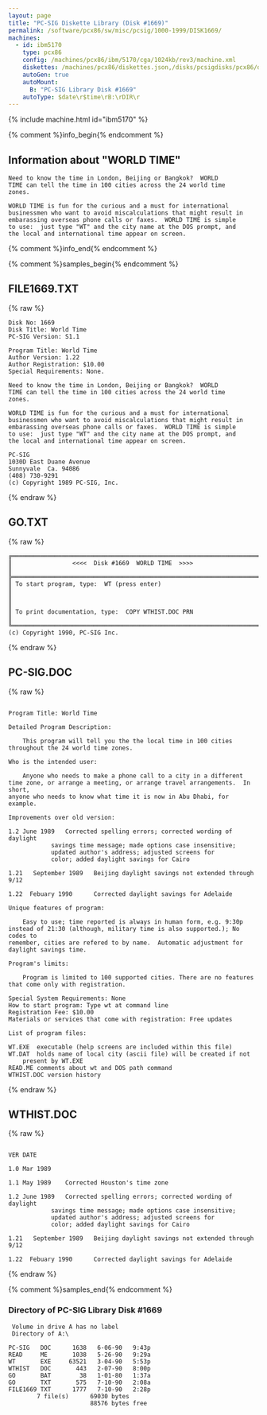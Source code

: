 ```yaml
---
layout: page
title: "PC-SIG Diskette Library (Disk #1669)"
permalink: /software/pcx86/sw/misc/pcsig/1000-1999/DISK1669/
machines:
  - id: ibm5170
    type: pcx86
    config: /machines/pcx86/ibm/5170/cga/1024kb/rev3/machine.xml
    diskettes: /machines/pcx86/diskettes.json,/disks/pcsigdisks/pcx86/diskettes.json
    autoGen: true
    autoMount:
      B: "PC-SIG Library Disk #1669"
    autoType: $date\r$time\rB:\rDIR\r
---
```


{% include machine.html id="ibm5170" %}

{% comment %}info_begin{% endcomment %}

## Information about "WORLD TIME"

    Need to know the time in London, Beijing or Bangkok?  WORLD
    TIME can tell the time in 100 cities across the 24 world time
    zones.
    
    WORLD TIME is fun for the curious and a must for international
    businessmen who want to avoid miscalculations that might result in
    embarassing overseas phone calls or faxes.  WORLD TIME is simple
    to use:  just type "WT" and the city name at the DOS prompt, and
    the local and international time appear on screen.
{% comment %}info_end{% endcomment %}

{% comment %}samples_begin{% endcomment %}

## FILE1669.TXT

{% raw %}
```
Disk No: 1669                                                           
Disk Title: World Time                                                  
PC-SIG Version: S1.1                                                    
                                                                        
Program Title: World Time                                               
Author Version: 1.22                                                    
Author Registration: $10.00                                             
Special Requirements: None.                                             
                                                                        
Need to know the time in London, Beijing or Bangkok?  WORLD             
TIME can tell the time in 100 cities across the 24 world time           
zones.                                                                  
                                                                        
WORLD TIME is fun for the curious and a must for international          
businessmen who want to avoid miscalculations that might result in      
embarassing overseas phone calls or faxes.  WORLD TIME is simple        
to use:  just type "WT" and the city name at the DOS prompt, and        
the local and international time appear on screen.                      
                                                                        
PC-SIG                                                                  
1030D East Duane Avenue                                                 
Sunnyvale  Ca. 94086                                                    
(408) 730-9291                                                          
(c) Copyright 1989 PC-SIG, Inc.                                         
```
{% endraw %}

## GO.TXT

{% raw %}
```
╔═════════════════════════════════════════════════════════════════════════╗
║                 <<<<  Disk #1669  WORLD TIME  >>>>                      ║
╠═════════════════════════════════════════════════════════════════════════╣
║ To start program, type:  WT (press enter)                               ║
║                                                                         ║
║ To print documentation, type:  COPY WTHIST.DOC PRN                      ║
╚═════════════════════════════════════════════════════════════════════════╝
(c) Copyright 1990, PC-SIG Inc.
```
{% endraw %}

## PC-SIG.DOC

{% raw %}
```

Program Title: World Time 

Detailed Program Description:

	This program will tell you the the local time in 100 cities
throughout the 24 world time zones.

Who is the intended user:

	Anyone who needs to make a phone call to a city in a different
time zone, or arrange a meeting, or arrange travel arrangements.  In short,
anyone who needs to know what time it is now in Abu Dhabi, for example.

Improvements over old version:

1.2	June 1989	Corrected spelling errors; corrected wording of daylight
			savings time message; made options case insensitive;
			updated author's address; adjusted screens for 
			color; added daylight savings for Cairo

1.21   September 1989	Beijing daylight savings not extended through 9/12

1.22  Febuary 1990      Corrected daylight savings for Adelaide

Unique features of program:

	Easy to use; time reported is always in human form, e.g. 9:30p
instead of 21:30 (although, military time is also supported.); No codes to
remember, cities are refered to by name.  Automatic adjustment for
daylight savings time.

Program's limits:

	Program is limited to 100 supported cities. There are no features
that come only with registration.

Special System Requirements: None
How to start program: Type wt at command line
Registration Fee: $10.00
Materials or services that come with registration: Free updates

List of program files:

WT.EXE	executable (help screens are included within this file)
WT.DAT	holds name of local city (ascii file) will be created if not
	present by WT.EXE
READ.ME comments about wt and DOS path command
WTHIST.DOC version history
```
{% endraw %}

## WTHIST.DOC

{% raw %}
```

VER	DATE

1.0	Mar 1989

1.1	May 1989	Corrected Houston's time zone 

1.2	June 1989	Corrected spelling errors; corrected wording of daylight
			savings time message; made options case insensitive;
			updated author's address; adjusted screens for 
			color; added daylight savings for Cairo

1.21   September 1989	Beijing daylight savings not extended through 9/12

1.22  Febuary 1990      Corrected daylight savings for Adelaide
```
{% endraw %}

{% comment %}samples_end{% endcomment %}

### Directory of PC-SIG Library Disk #1669

     Volume in drive A has no label
     Directory of A:\

    PC-SIG   DOC      1638   6-06-90   9:43p
    READ     ME       1038   5-26-90   9:29a
    WT       EXE     63521   3-04-90   5:53p
    WTHIST   DOC       443   2-07-90   8:00p
    GO       BAT        38   1-01-80   1:37a
    GO       TXT       575   7-10-90   2:08a
    FILE1669 TXT      1777   7-10-90   2:28p
            7 file(s)      69030 bytes
                           88576 bytes free
